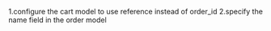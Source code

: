1.configure the cart model to use reference instead of order_id
2.specify the name field in the order model


